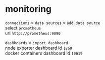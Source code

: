 # monitoring

`connections` > `data sources` > `add data source`  
select `prometheus`  
url `http://prometheus:9090`  

`dashboards` > `import dashboard`  
node exporter dashboard id `1860`  
docker containers dashboard id `10619`  
